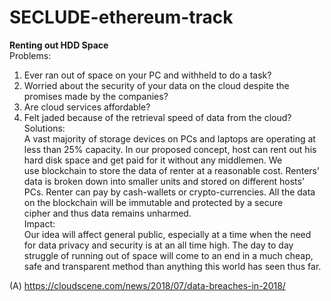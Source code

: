 # SECLUDE-ethereum-track

<b>Renting out HDD Space</b><br>
Problems:
1. Ever ran out of space on your PC and withheld to do a task?
2. Worried about the security of your data on the cloud despite the promises made by the companies?
3. Are cloud services affordable?
4. Felt jaded because of the retrieval speed of data from the cloud?<br>
Solutions:<br>
A vast majority of storage devices on PCs and laptops are operating at less than 25% capacity. In our proposed concept, host can rent out his hard disk space and get paid for it without any middlemen. We use blockchain to store the data of renter at a reasonable cost. Renters’ data is broken down into smaller units and stored on different hosts’ PCs. Renter can pay by cash-wallets or crypto-currencies. All the data on the blockchain will be immutable and protected by a secure cipher and thus data remains unharmed.<br>
Impact:<br>
Our idea will affect general public, especially at a time when the need for data privacy and security is at an all time high. The day to day struggle of running out of space will come to an end in a much cheap, safe and transparent method than anything this world has seen thus far.

(A) https://cloudscene.com/news/2018/07/data-breaches-in-2018/
